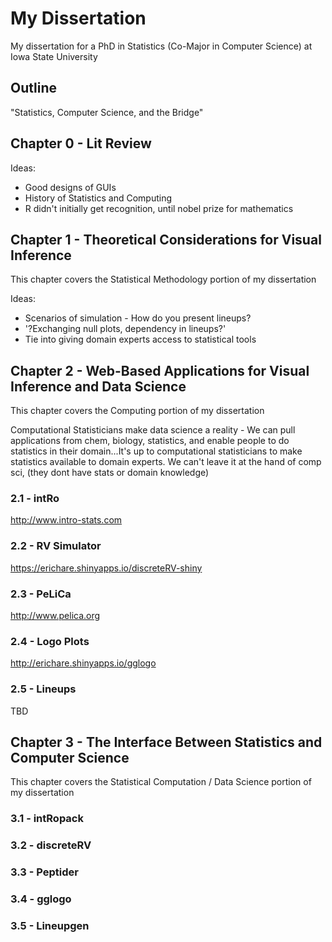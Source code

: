 # My Dissertation
My dissertation for a PhD in Statistics (Co-Major in Computer Science) at Iowa State University

## Outline

"Statistics, Computer Science, and the Bridge"

## Chapter 0 - Lit Review

Ideas:

* Good designs of GUIs
* History of Statistics and Computing
* R didn't initially get recognition, until nobel prize for mathematics

## Chapter 1 - Theoretical Considerations for Visual Inference
This chapter covers the Statistical Methodology portion of my dissertation

Ideas:

* Scenarios of simulation - How do you present lineups?
* '?Exchanging null plots, dependency in lineups?'
* Tie into giving domain experts access to statistical tools

## Chapter 2 - Web-Based Applications for Visual Inference and Data Science
This chapter covers the Computing portion of my dissertation

Computational Statisticians make data science a reality - We can pull applications from chem, biology, statistics, and enable people to do statistics in their domain...It's up to computational statisticians to make statistics available to domain experts. We can't leave it at the hand of comp sci, (they dont have stats or domain knowledge)

### 2.1 - intRo
http://www.intro-stats.com

### 2.2 - RV Simulator
https://erichare.shinyapps.io/discreteRV-shiny

### 2.3 - PeLiCa
http://www.pelica.org

### 2.4 - Logo Plots
http://erichare.shinyapps.io/gglogo

### 2.5 - Lineups
TBD

## Chapter 3 - The Interface Between Statistics and Computer Science
This chapter covers the Statistical Computation / Data Science portion of my dissertation

### 3.1 - intRopack

### 3.2 - discreteRV

### 3.3 - Peptider

### 3.4 - gglogo

### 3.5 - Lineupgen

